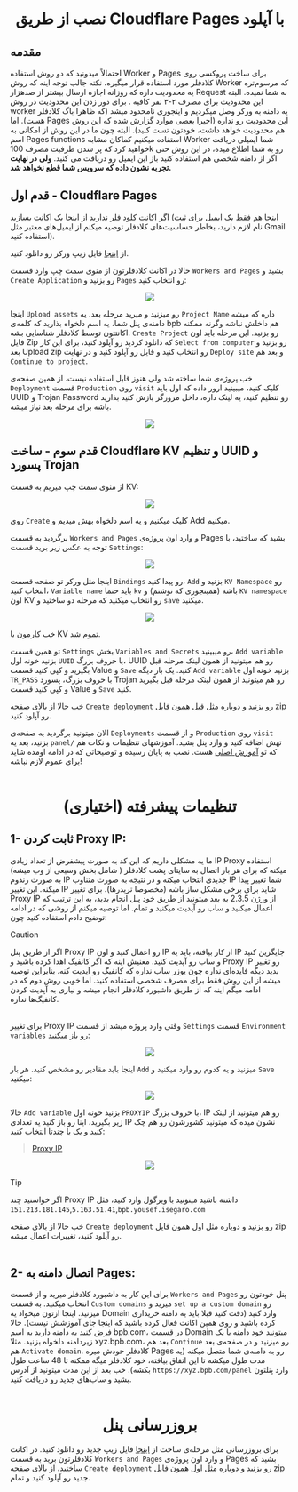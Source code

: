 <h1 align="center">نصب از طریق Cloudflare Pages با آپلود</h1>

## مقدمه
احتمالاً میدونید که دو روش استفاده Worker و Pages برای ساخت پروکسی روی کلادفلر مورد استفاده قرار میگیره، نکته جالب توجه اینه که روش Worker که مرسوم‌تره یه محدودیت داره که روزانه اجازه ارسال بیشتر از صدهزار Request  به شما نمیده. البته این محدودیت برای مصرف ۲-۳ نفر کافیه . برای دور زدن این محدودیت در روش worker  یه دامنه به ورکر وصل میکردیم و اینجوری نامحدود میشد (که ظاهرا باگ کلادفلر هست). اما Pages این محدودیت رو نداره (اخیرا بعضی موارد گزارش شده که این روش هم محدودیت خواهد داشت، خودتون تست کنید). البته چون ما در این روش از امکانی به اسم Pages functions استفاده میکنیم  کماکان مشابه Worker شما ایمیلی دریافت خواهید کرد که پر شدن ظرفیت مصرف 100k رو به شما اطلاع میده، در این روش حتی اگر از دامنه شخصی هم استفاده کنید باز این ایمیل رو دریافت می کنید. **ولی در نهایت تجربه نشون داده که سرویس شما قطع نخواهد شد.**

## قدم اول - Cloudflare Pages
اگر اکانت کلود فلر ندارید از [اینجا](https://dash.cloudflare.com/sign-up) یک اکانت بسازید (اینجا هم فقط یک ایمیل برای ثبت نام لازم دارید، بخاطر حساسیت‌های کلادفلر توصیه میکنم از ایمیل‌های معتبر مثل Gmail استفاده کنید).

از [اینجا](https://github.com/bia-pain-bache/BPB-Worker-Panel/releases/latest/download/worker.zip) فایل زیپ ورکر رو دانلود کنید.

حالا در اکانت کلادفلرتون از منوی سمت چپ وارد قسمت `Workers and Pages` بشید و `Create Application` رو بزنید و `Pages` رو انتخاب کنید:

<p align="center">
  <img src="assets/images/Pages_application.jpg">
</p>

اینجا `Upload assets` رو میزنید و میرید مرحله بعد.
یه `Project Name` داره که میشه دامنه‌ی پنل شما، یه اسم دلخواه بذارید که کلمه‌ی bpb هم داخلش نباشه وگرنه ممکنه اکانتتون توسط کلادفلر شناسایی بشه. `Create Project` رو بزنید. این مرحله باید اون فایل Zip که دانلود کردید رو آپلود کنید، برای این کار `Select from computer` رو بزنید و بعد Upload zip رو انتخاب کنید و فایل رو آپلود کنید و در نهایت `Deploy site` و بعد هم `Continue to project`.

خب پروژه‌ی شما ساخته شد ولی هنوز قابل استفاده نیست. از همین صفحه‌ی `Deployment` قسمت `Production` روی `visit` کلیک کنید، میبینید ارور داده که اول باید UUID و Trojan Password رو تنظیم کنید، یه لینک داره، داخل مرورگر بازش کنید  بذارید باشه برای مرحله بعد نیاز میشه.

<p align="center">
  <img src="assets/images/Generate_secrets.jpg">
</p>

## قدم سوم - ساخت Cloudflare KV و تنظیم UUID و پسورد Trojan
از منوی سمت چپ میریم به قسمت KV:

<p align="center">
  <img src="assets/images/Nav_dash_kv.jpg">
</p>

روی `Create` کلیک میکنیم و یه اسم دلخواه بهش میدیم و Add میکنیم.


برگردید به قسمت `Workers and Pages` و وارد اون پروژه‌ی Pages بشید که ساختید، با توجه به عکس زیر برید قسمت `Settings`:

<p align="center">
  <img src="assets/images/Settings_functions.jpg">
</p>


اینجا مثل ورکر تو صفحه قسمت `Bindings` رو پیدا کنید، `Add` بزنید و `KV Namespace` رو انتخاب کنید، `Variable name` باید حتما `kv` باشه (همینجوری که نوشتم) و `KV namespace` اون KV رو انتخاب میکنید که مرحله دو ساختید و `save` میکنید.

<p align="center">
  <img src="assets/images/Pages_bind_kv.jpg">
</p>

خب کارمون با KV تموم شد.

تو همین قسمت `Settings` بخش `Variables and Secrets` رو میبینید، `Add variable` بزنید خونه اول `UUID` با حروف بزرگ، UUID رو هم میتونید از همون لینک مرحله قبل بگیرید و کپی کنید قسمت Value و `Save` کنید. یک بار دیگه `Add variable` بزنید خونه اول `TR_PASS` با حروف بزرگ، پسورد Trojan رو هم میتونید از همون لینک مرحله قبل بگیرید و کپی کنید قسمت Value و `Save` کنید.

خب حالا از بالای صفحه `Create deployment` رو بزنید و دوباره مثل قبل همون فایل zip رو آپلود کنید.

الان میتونید برگردید به صفحه‌ی `Deployments` و از قسمت `Production` روی `visit` بزنید، بعد یه `panel/` تهش اضافه کنید و وارد پنل بشید.
آموزشهای تنظیمات و نکات هم که تو [آموزش اصلی](configuration_fa.md)  هست.
نصب به پایان رسیده و توضیحاتی که در ادامه اومده شاید برای عموم لازم نباشه!
<br><br>
<h1 align="center">تنظیمات پیشرفته (اختیاری)</h1>

## 1- ثابت کردن Proxy IP:

ما یه مشکلی داریم که این کد به صورت پیشفرض از تعداد زیادی IP Proxy استفاده میکنه که برای هر بار اتصال به سایتای پشت کلادفلر ( شامل بخش وسیعی از وب میشه) به صورت رندوم IP جدیدی انتخاب میکنه و در نتیجه به صورت متناوب IP شما تغییر پیدا میکنه. این تغییر IP شاید برای برخی مشکل ساز باشه (مخصوصا تریدرها). برای تغییر Proxy IP از ورژن 2.3.5 به بعد میتونید از طریق خود پنل انجام بدید، به این ترتیب که اعمال میکنید و ساب رو آپدیت میکنید و تمام. اما توصیه میکنم از روشی که در ادامه توضیح دادم استفاده کنید چون:

> [!CAUTION]
> اگر از طریق پنل Proxy IP رو اعمال کنید و اون IP از کار بیافته، باید یه IP جایگزین کنید و ساب رو آپدیت کنید. معنیش اینه که اگر کانفیگ اهدا کرده باشید و Proxy IP رو تغییر بدید دیگه فایده‌ای نداره چون یوزر ساب نداره که کانفیگ رو آپدیت کنه. بنابراین توصیه میشه از این روش فقط برای مصرف شخصی استفاده کنید. اما خوبی روش دوم که در ادامه میگم اینه که از طریق داشبورد کلادفلر انجام میشه و نیازی به آپدیت کردن کانفیگ‌ها نداره.
<br><br>

برای تغییر Proxy IP وقتی وارد پروژه میشد از قسمت `Settings` قسمت `Environment variables` رو باز میکنید:

<p align="center">
  <img src="assets/images/Pages_env_vars.jpg">
</p>

اینجا باید مقادیر رو مشخص کنید. هر بار `Add` میزنید و یه کدوم رو وارد میکنید و `Save` میکنید:

<p align="center">
  <img src="assets/images/Pages_add_variables.jpg">
</p> 

حالا `Add variable` بزنید خونه اول `PROXYIP` با حروف بزرگ، IP رو هم میتونید از لینک‌ زیر بگیرید، اینا رو باز کنید یه تعدادی IP نشون میده که میتونید کشورشون رو هم چک کنید و یک یا چندتا انتخاب کنید:

>[Proxy IP](https://www.nslookup.io/domains/bpb.yousef.isegaro.com/dns-records/)

<p align="center">
  <img src="assets/images/Proxy_ips.jpg">
</p>

> [!TIP]
> اگر خواستید چند Proxy IP داشته باشید میتونید با ویرگول وارد کنید، مثل `151.213.181.145`,`5.163.51.41`,`bpb.yousef.isegaro.com`

خب حالا از بالای صفحه `Create deployment` رو بزنید و دوباره مثل اول همون فایل zip رو آپلود کنید، تغییرات اعمال میشه.
<br><br>

## 2- اتصال دامنه به Pages:

برای این کار به داشبورد کلادفلر میرید و از قسمت `Workers and Pages`  پنل خودتون رو انتخاب میکنید. به قسمت `Custom domains` میرید و `set up a custom domain` رو میزنید. اینجا ازتون میخواد یه Domain وارد کنید (دقت کنید قبلا باید یه دامنه خریداری کرده باشید و روی همین اکانت فعال کرده باشید که اینجا جای آموزشش نیست). حالا فرض کنید یه دامنه دارید به اسم bpb.com، در قسمت Domain میتونید خود دامنه یا یک زیردامنه دلخواه بزنید. مثلا xyz.bpb.com، بعد هم `Continue` رو میزنید و در صفحه‌ی بعد هم `Activate domain`. کلادفلر خودش میره Pages رو به دامنه‌ی شما متصل میکنه (یه مدت طول میکشه تا این اتفاق بیافته، خود کلادفلر میگه ممکنه تا 48 ساعت طول بکشه). خب بعد از این مدت میتونید از آدرس `https://xyz.bpb.com/panel` وارد پنلتون بشید و ساب‌های جدید رو دریافت کنید.
<br><br>

<h1 align="center">بروز‌رسانی پنل</h1>

برای بروزرسانی مثل مرحله‌ی ساخت از [اینجا](https://github.com/bia-pain-bache/BPB-Worker-Panel/releases/latest/download/worker.zip) فایل زیپ جدید رو دانلود کنید. در اکانت کلادفلرتون برید به قسمت `Workers and Pages` و وارد اون پروژه‌ی Pages بشید که ساختید، از بالای صفحه `Create deployment` رو بزنید و دوباره مثل اول همون فایل zip جدید رو آپلود کنید و تمام.